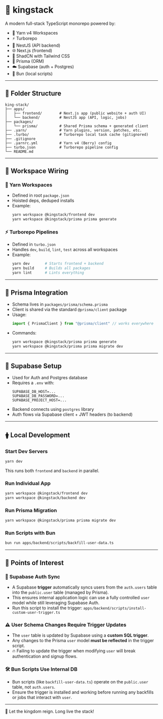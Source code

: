 # 👑 kingstack

A modern full-stack TypeScript monorepo powered by:

- 🧵 Yarn v4 Workspaces
- ⚡️ Turborepo
- 🧠 NestJS (API backend)
- 🌐 Next.js (frontend)
- 🎨 ShadCN with Tailwind CSS
- 🧬 Prisma (ORM)
- ☁️ Supabase (auth + Postgres)
- 🔨 Bun (local scripts)

---

## 📁 Folder Structure

```
king-stack/
├── apps/
│   ├── frontend/        # Next.js app (public website + auth UI)
│   └── backend/         # NestJS app (API, logic, jobs)
├── packages/
│   └── prisma/          # Shared Prisma schema + generated client
├── .yarn/               # Yarn plugins, version, patches, etc.
├── .turbo/              # Turborepo local task cache (gitignored)
├── .gitignore
├── .yarnrc.yml          # Yarn v4 (Berry) config
├── turbo.json           # Turborepo pipeline config
└── README.md
```

---

## 🔗 Workspace Wiring

### 🧵 Yarn Workspaces
- Defined in root `package.json`
- Hoisted deps, deduped installs
- Example:
  ```bash
  yarn workspace @kingstack/frontend dev
  yarn workspace @kingstack/prisma prisma generate
  ```

### ⚡️ Turborepo Pipelines
- Defined in `turbo.json`
- Handles `dev`, `build`, `lint`, `test` across all workspaces
- Example:
  ```bash
  yarn dev       # Starts frontend + backend
  yarn build     # Builds all packages
  yarn lint      # Lints everything
  ```

---

## 🔄 Prisma Integration

- Schema lives in `packages/prisma/schema.prisma`
- Client is shared via the standard `@prisma/client` package
- Usage:
  ```ts
  import { PrismaClient } from "@prisma/client" // works everywhere
  ```
- Commands:
  ```bash
  yarn workspace @kingstack/prisma prisma generate
  yarn workspace @kingstack/prisma prisma migrate dev
  ```

---

## 📃 Supabase Setup

- Used for Auth and Postgres database
- Requires a `.env` with:
  ```env
  SUPABASE_DB_HOST=...
  SUPABASE_DB_PASSWORD=...
  SUPABASE_PROJECT_HOST=...
  ```
- Backend connects using `postgres` library
- Auth flows via Supabase client + JWT headers (to backend)

---

## 🛊 Local Development

### Start Dev Servers
```bash
yarn dev
```
This runs both `frontend` and `backend` in parallel.

### Run Individual App
```bash
yarn workspace @kingstack/frontend dev
yarn workspace @kingstack/backend dev
```

### Run Prisma Migration
```bash
yarn workspace @kingstack/prisma prisma migrate dev
```

### Run Scripts with Bun
```bash
bun run apps/backend/scripts/backfill-user-data.ts
```

---

## 🧠 Points of Interest

### 🔄 Supabase Auth Sync

- A Supabase **trigger** automatically syncs users from the `auth.users` table into the `public.user` table (managed by Prisma).
- This ensures internal application logic can use a fully controlled `user` model while still leveraging Supabase Auth.
- Run this script to install the trigger: `apps/backend/scripts/install-custom-user-trigger.ts`

### ⚠️ User Schema Changes Require Trigger Updates

- The `user` table is updated by Supabase using a **custom SQL trigger**.
- Any changes to the Prisma `user` model **must be reflected** in the trigger script.
- 🔥 Failing to update the trigger when modifying `user` will break authentication and signup flows.

### 🛠️ Bun Scripts Use Internal DB

- Bun scripts (like `backfill-user-data.ts`) operate on the `public.user` table, not `auth.users`.
- Ensure the trigger is installed and working before running any backfills or jobs that interact with `user`.

---

🌟 Let the kingdom reign. Long live the stack!

